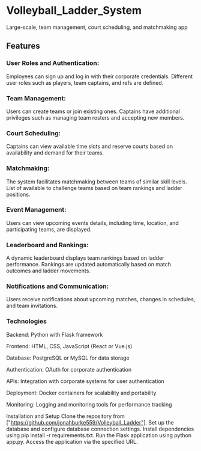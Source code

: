 # Volleyball_Ladder_System
Large-scale, team management, court scheduling, and matchmaking app 

## Features

### User Roles and Authentication:
Employees can sign up and log in with their corporate credentials.
Different user roles such as players, team captains, and refs are defined.

### Team Management:
Users can create teams or join existing ones.
Captains have additional privileges such as managing team rosters and accepting new members.

### Court Scheduling:
Captains can view available time slots and reserve courts based on availability and demand for their teams.

### Matchmaking:
The system facilitates matchmaking between teams of similar skill levels.
List of available to challenge teams based on team rankings and ladder positions.

### Event Management:
Users can view upcoming events details, including time, location, and participating teams, are displayed.

### Leaderboard and Rankings:
A dynamic leaderboard displays team rankings based on ladder performance.
Rankings are updated automatically based on match outcomes and ladder movements.

### Notifications and Communication:
Users receive notifications about upcoming matches, changes in schedules, and team invitations.


### Technologies
Backend: Python with Flask framework

Frontend: HTML, CSS, JavaScript (React or Vue.js)

Database: PostgreSQL or MySQL for data storage

Authentication: OAuth for corporate authentication

APIs: Integration with corporate systems for user authentication

Deployment: Docker containers for scalability and portability

Monitoring: Logging and monitoring tools for performance tracking

Installation and Setup
Clone the repository from ["https://github.com/jonahburke559/Volleyball_Ladder"].
Set up the database and configure database connection settings.
Install dependencies using pip install -r requirements.txt.
Run the Flask application using python app.py.
Access the application via the specified URL.
